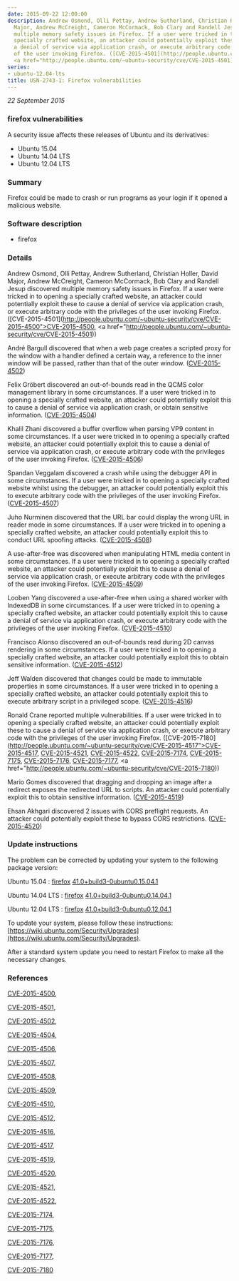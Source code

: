 ```yaml
---
date: 2015-09-22 12:00:00
description: Andrew Osmond, Olli Pettay, Andrew Sutherland, Christian Holler, David
  Major, Andrew McCreight, Cameron McCormack, Bob Clary and Randell Jesup discovered
  multiple memory safety issues in Firefox. If a user were tricked in to opening a
  specially crafted website, an attacker could potentially exploit these to cause
  a denial of service via application crash, or execute arbitrary code with the privileges
  of the user invoking Firefox. ([CVE-2015-4501](http://people.ubuntu.com/~ubuntu-security/cve/CVE-2015-4500">CVE-2015-4500</a>,
  <a href="http://people.ubuntu.com/~ubuntu-security/cve/CVE-2015-4501))
series:
- ubuntu-12.04-lts
title: USN-2743-1: Firefox vulnerabilities
---
```


*22 September 2015*

### firefox vulnerabilities

A security issue affects these releases of Ubuntu and its derivatives:

* Ubuntu 15.04
* Ubuntu 14.04 LTS
* Ubuntu 12.04 LTS

### Summary

Firefox could be made to crash or run programs as your login if it opened a malicious website.

### Software description

* firefox 

### Details

Andrew Osmond, Olli Pettay, Andrew Sutherland, Christian Holler, David Major, Andrew McCreight, Cameron McCormack, Bob Clary and Randell Jesup discovered multiple memory safety issues in Firefox. If a user were tricked in to opening a specially crafted website, an attacker could potentially exploit these to cause a denial of service via application crash, or execute arbitrary code with the privileges of the user invoking Firefox. ([CVE-2015-4501](http://people.ubuntu.com/~ubuntu-security/cve/CVE-2015-4500">CVE-2015-4500</a>, <a href="http://people.ubuntu.com/~ubuntu-security/cve/CVE-2015-4501))

André Bargull discovered that when a web page creates a scripted proxy for the window with a handler defined a certain way, a reference to the inner window will be passed, rather than that of the outer window. ([CVE-2015-4502](http://people.ubuntu.com/~ubuntu-security/cve/CVE-2015-4502))

Felix Gröbert discovered an out-of-bounds read in the QCMS color management library in some circumstances. If a user were tricked in to opening a specially crafted website, an attacker could potentially exploit this to cause a denial of service via application crash, or obtain sensitive information. ([CVE-2015-4504](http://people.ubuntu.com/~ubuntu-security/cve/CVE-2015-4504))

Khalil Zhani discovered a buffer overflow when parsing VP9 content in some circumstances. If a user were tricked in to opening a specially crafted website, an attacker could potentially exploit this to cause a denial of service via application crash, or execute arbitrary code with the privileges of the user invoking Firefox. ([CVE-2015-4506](http://people.ubuntu.com/~ubuntu-security/cve/CVE-2015-4506))

Spandan Veggalam discovered a crash while using the debugger API in some circumstances. If a user were tricked in to opening a specially crafted website whilst using the debugger, an attacker could potentially exploit this to execute arbitrary code with the privileges of the user invoking Firefox. ([CVE-2015-4507](http://people.ubuntu.com/~ubuntu-security/cve/CVE-2015-4507))

Juho Nurminen discovered that the URL bar could display the wrong URL in reader mode in some circumstances. If a user were tricked in to opening a specially crafted website, an attacker could potentially exploit this to conduct URL spoofing attacks. ([CVE-2015-4508](http://people.ubuntu.com/~ubuntu-security/cve/CVE-2015-4508))

A use-after-free was discovered when manipulating HTML media content in some circumstances. If a user were tricked in to opening a specially crafted website, an attacker could potentially exploit this to cause a denial of service via application crash, or execute arbitrary code with the privileges of the user invoking Firefox. ([CVE-2015-4509](http://people.ubuntu.com/~ubuntu-security/cve/CVE-2015-4509))

Looben Yang discovered a use-after-free when using a shared worker with IndexedDB in some circumstances. If a user were tricked in to opening a specially crafted website, an attacker could potentially exploit this to cause a denial of service via application crash, or execute arbitrary code with the privileges of the user invoking Firefox. ([CVE-2015-4510](http://people.ubuntu.com/~ubuntu-security/cve/CVE-2015-4510))

Francisco Alonso discovered an out-of-bounds read during 2D canvas rendering in some circumstances. If a user were tricked in to opening a specially crafted website, an attacker could potentially exploit this to obtain sensitive information. ([CVE-2015-4512](http://people.ubuntu.com/~ubuntu-security/cve/CVE-2015-4512))

Jeff Walden discovered that changes could be made to immutable properties in some circumstances. If a user were tricked in to opening a specially crafted website, an attacker could potentially exploit this to execute arbitrary script in a privileged scope. ([CVE-2015-4516](http://people.ubuntu.com/~ubuntu-security/cve/CVE-2015-4516))

Ronald Crane reported multiple vulnerabilities. If a user were tricked in to opening a specially crafted website, an attacker could potentially exploit these to cause a denial of service via application crash, or execute arbitrary code with the privileges of the user invoking Firefox. ([CVE-2015-7180](http://people.ubuntu.com/~ubuntu-security/cve/CVE-2015-4517">CVE-2015-4517</a>, <a href="http://people.ubuntu.com/~ubuntu-security/cve/CVE-2015-4521">CVE-2015-4521</a>, <a href="http://people.ubuntu.com/~ubuntu-security/cve/CVE-2015-4522">CVE-2015-4522</a>, <a href="http://people.ubuntu.com/~ubuntu-security/cve/CVE-2015-7174">CVE-2015-7174</a>, <a href="http://people.ubuntu.com/~ubuntu-security/cve/CVE-2015-7175">CVE-2015-7175</a>, <a href="http://people.ubuntu.com/~ubuntu-security/cve/CVE-2015-7176">CVE-2015-7176</a>, <a href="http://people.ubuntu.com/~ubuntu-security/cve/CVE-2015-7177">CVE-2015-7177</a>, <a href="http://people.ubuntu.com/~ubuntu-security/cve/CVE-2015-7180))

Mario Gomes discovered that dragging and dropping an image after a redirect exposes the redirected URL to scripts. An attacker could potentially exploit this to obtain sensitive information. ([CVE-2015-4519](http://people.ubuntu.com/~ubuntu-security/cve/CVE-2015-4519))

Ehsan Akhgari discovered 2 issues with CORS preflight requests. An attacker could potentially exploit these to bypass CORS restrictions. ([CVE-2015-4520](http://people.ubuntu.com/~ubuntu-security/cve/CVE-2015-4520)) 

### Update instructions

The problem can be corrected by updating your system to the following package version:

Ubuntu 15.04
 : [firefox](https://launchpad.net/ubuntu/+source/firefox) <span> [41.0+build3-0ubuntu0.15.04.1](https://launchpad.net/ubuntu/+source/firefox/41.0+build3-0ubuntu0.15.04.1) </span> 

Ubuntu 14.04 LTS
 : [firefox](https://launchpad.net/ubuntu/+source/firefox) <span> [41.0+build3-0ubuntu0.14.04.1](https://launchpad.net/ubuntu/+source/firefox/41.0+build3-0ubuntu0.14.04.1) </span> 

Ubuntu 12.04 LTS
 : [firefox](https://launchpad.net/ubuntu/+source/firefox) <span> [41.0+build3-0ubuntu0.12.04.1](https://launchpad.net/ubuntu/+source/firefox/41.0+build3-0ubuntu0.12.04.1) </span> 

To update your system, please follow these instructions: [https://wiki.ubuntu.com/Security/Upgrades](https://wiki.ubuntu.com/Security/Upgrades).

After a standard system update you need to restart Firefox to make all the necessary changes. 

### References

 
 [CVE-2015-4500](http://people.ubuntu.com/~ubuntu-security/cve/CVE-2015-4500), 

 [CVE-2015-4501](http://people.ubuntu.com/~ubuntu-security/cve/CVE-2015-4501), 

 [CVE-2015-4502](http://people.ubuntu.com/~ubuntu-security/cve/CVE-2015-4502), 

 [CVE-2015-4504](http://people.ubuntu.com/~ubuntu-security/cve/CVE-2015-4504), 

 [CVE-2015-4506](http://people.ubuntu.com/~ubuntu-security/cve/CVE-2015-4506), 

 [CVE-2015-4507](http://people.ubuntu.com/~ubuntu-security/cve/CVE-2015-4507), 

 [CVE-2015-4508](http://people.ubuntu.com/~ubuntu-security/cve/CVE-2015-4508), 

 [CVE-2015-4509](http://people.ubuntu.com/~ubuntu-security/cve/CVE-2015-4509), 

 [CVE-2015-4510](http://people.ubuntu.com/~ubuntu-security/cve/CVE-2015-4510), 

 [CVE-2015-4512](http://people.ubuntu.com/~ubuntu-security/cve/CVE-2015-4512), 

 [CVE-2015-4516](http://people.ubuntu.com/~ubuntu-security/cve/CVE-2015-4516), 

 [CVE-2015-4517](http://people.ubuntu.com/~ubuntu-security/cve/CVE-2015-4517), 

 [CVE-2015-4519](http://people.ubuntu.com/~ubuntu-security/cve/CVE-2015-4519), 

 [CVE-2015-4520](http://people.ubuntu.com/~ubuntu-security/cve/CVE-2015-4520), 

 [CVE-2015-4521](http://people.ubuntu.com/~ubuntu-security/cve/CVE-2015-4521), 

 [CVE-2015-4522](http://people.ubuntu.com/~ubuntu-security/cve/CVE-2015-4522), 

 [CVE-2015-7174](http://people.ubuntu.com/~ubuntu-security/cve/CVE-2015-7174), 

 [CVE-2015-7175](http://people.ubuntu.com/~ubuntu-security/cve/CVE-2015-7175), 

 [CVE-2015-7176](http://people.ubuntu.com/~ubuntu-security/cve/CVE-2015-7176), 

 [CVE-2015-7177](http://people.ubuntu.com/~ubuntu-security/cve/CVE-2015-7177), 

 [CVE-2015-7180](http://people.ubuntu.com/~ubuntu-security/cve/CVE-2015-7180)